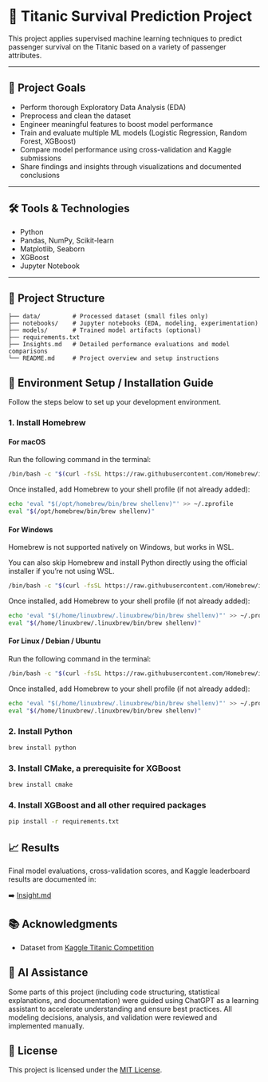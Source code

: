 # 🚢 Titanic Survival Prediction Project

This project applies supervised machine learning techniques to predict passenger survival on the Titanic based on a variety of passenger attributes.

---

## 🎯 Project Goals

- Perform thorough Exploratory Data Analysis (EDA)
- Preprocess and clean the dataset
- Engineer meaningful features to boost model performance
- Train and evaluate multiple ML models (Logistic Regression, Random Forest, XGBoost)
- Compare model performance using cross-validation and Kaggle submissions
- Share findings and insights through visualizations and documented conclusions

---

## 🛠️ Tools & Technologies

- Python
- Pandas, NumPy, Scikit-learn
- Matplotlib, Seaborn
- XGBoost
- Jupyter Notebook

---

## 📁 Project Structure

```text
├── data/         # Processed dataset (small files only)
├── notebooks/    # Jupyter notebooks (EDA, modeling, experimentation)
├── models/       # Trained model artifacts (optional)
├── requirements.txt
├── Insights.md   # Detailed performance evaluations and model comparisons
└── README.md     # Project overview and setup instructions
```

## 🔧 Environment Setup / Installation Guide

Follow the steps below to set up your development environment.

### 1. Install Homebrew 

#### For macOS

Run the following command in the terminal:

```bash
/bin/bash -c "$(curl -fsSL https://raw.githubusercontent.com/Homebrew/install/HEAD/install.sh)"
```

Once installed, add Homebrew to your shell profile (if not already added):

```bash
echo 'eval "$(/opt/homebrew/bin/brew shellenv)"' >> ~/.zprofile
eval "$(/opt/homebrew/bin/brew shellenv)"
```

#### For Windows
Homebrew is not supported natively on Windows, but works in WSL. 

You can also skip Homebrew and install Python directly using the official installer if you’re not using WSL.


```bash
/bin/bash -c "$(curl -fsSL https://raw.githubusercontent.com/Homebrew/install/HEAD/install.sh)"
```

Once installed, add Homebrew to your shell profile (if not already added):

```bash
echo 'eval "$(/home/linuxbrew/.linuxbrew/bin/brew shellenv)"' >> ~/.profile
eval "$(/home/linuxbrew/.linuxbrew/bin/brew shellenv)"
```

#### For Linux / Debian / Ubuntu

Run the following command in the terminal:

```bash
/bin/bash -c "$(curl -fsSL https://raw.githubusercontent.com/Homebrew/install/HEAD/install.sh)"
```

Once installed, add Homebrew to your shell profile (if not already added):

```bash
echo 'eval "$(/home/linuxbrew/.linuxbrew/bin/brew shellenv)"' >> ~/.profile
eval "$(/home/linuxbrew/.linuxbrew/bin/brew shellenv)"
```

### 2. Install Python

```bash
brew install python
```

### 3. Install CMake, a prerequisite for XGBoost

```bash
brew install cmake
```

### 4. Install XGBoost and all other required packages

```bash
pip install -r requirements.txt
```

## 📈 Results
Final model evaluations, cross-validation scores, and Kaggle leaderboard results are documented in:

➡️ [Insight.md](Insights.md)

## 📚 Acknowledgments
- Dataset from [Kaggle Titanic Competition](https://www.kaggle.com/competitions/titanic/overview)

## 🤖 AI Assistance

Some parts of this project (including code structuring, statistical explanations, and documentation) were guided using ChatGPT as a learning assistant to accelerate understanding and ensure best practices. All modeling decisions, analysis, and validation were reviewed and implemented manually.

## 📝 License
This project is licensed under the [MIT License](LICENSE).
